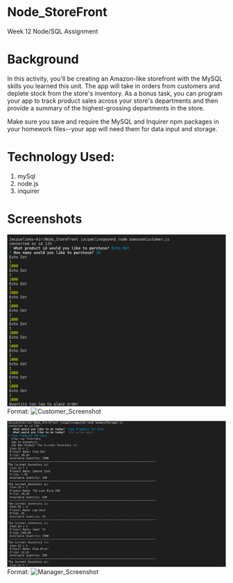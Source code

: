 # Node_StoreFront
Week 12 Node/SQL Assignment

# Background
In this activity, you'll be creating an Amazon-like storefront with the MySQL skills you learned this unit. The app will take in orders from customers and deplete stock from the store's inventory. As a bonus task, you can program your app to track product sales across your store's departments and then provide a summary of the highest-grossing departments in the store.

Make sure you save and require the MySQL and Inquirer npm packages in your homework files--your app will need them for data input and storage.

# Technology Used: 
1. mySql
1. node.js
1. inquirer

# Screenshots
![Customer View](assets/images/nodeCustomer_screenshot.png)
Format: ![Customer_Screenshot](url)

![Manager View](assets/images/nodeManager_Inventory_screenshot.png)
Format: ![Manager_Screenshot](url)
